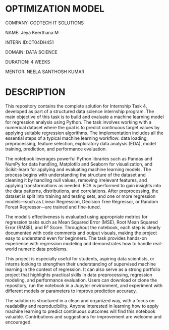 # OPTIMIZATION MODEL

COMPANY: CODTECH IT SOLUTIONS

NAME: Jeya Keerthana M

INTERN ID:CT04DH451

DOMAIN: DATA SCIENCE

DURATION: 4 WEEKS

MENTOR: NEELA SANTHOSH KUMAR

# DESCRIPTION

This repository contains the complete solution for Internship Task 4, developed as part of a structured data science internship program. The main objective of this task is to build and evaluate a machine learning model for regression analysis using Python. The task involves working with a numerical dataset where the goal is to predict continuous target values by applying suitable regression algorithms. The implementation includes all the essential steps of a typical machine learning workflow: data loading, preprocessing, feature selection, exploratory data analysis (EDA), model training, prediction, and performance evaluation.

The notebook leverages powerful Python libraries such as Pandas and NumPy for data handling, Matplotlib and Seaborn for visualization, and Scikit-learn for applying and evaluating machine learning models. The process begins with understanding the structure of the dataset and cleaning it by handling null values, removing irrelevant features, and applying transformations as needed. EDA is performed to gain insights into the data patterns, distributions, and correlations. After preprocessing, the dataset is split into training and testing sets, and one or more regression models—such as Linear Regression, Decision Tree Regressor, or Random Forest Regressor—are trained and fine-tuned.

The model’s effectiveness is evaluated using appropriate metrics for regression tasks such as Mean Squared Error (MSE), Root Mean Squared Error (RMSE), and R² Score. Throughout the notebook, each step is clearly documented with code comments and output visuals, making the project easy to understand even for beginners. The task provides hands-on experience with regression modeling and demonstrates how to handle real-world numeric data problems.

This project is especially useful for students, aspiring data scientists, or interns looking to strengthen their understanding of supervised machine learning in the context of regression. It can also serve as a strong portfolio project that highlights practical skills in data preprocessing, regression modeling, and performance evaluation. Users can download or clone the repository, run the notebook in a Jupyter environment, and experiment with different models or parameters to improve prediction accuracy.

The solution is structured in a clean and organized way, with a focus on readability and reproducibility. Anyone interested in learning how to apply machine learning to predict continuous outcomes will find this notebook valuable. Contributions and suggestions for improvement are welcome and encouraged.
